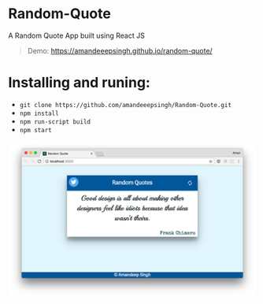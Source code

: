 # Random-Quote
A Random Quote App built using React JS

> Demo: https://amandeeepsingh.github.io/random-quote/

# Installing and runing:

* ` git clone https://github.com/amandeeepsingh/Random-Quote.git `
* ` npm install `
* ` npm run-script build `
* ` npm start `
  
![App Sreenshot](https://raw.githubusercontent.com/amandeeepsingh/Random-Quote/master/readme/ScreenShot.png "App Sreenshot")
